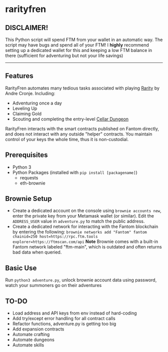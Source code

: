 # rarityfren

## DISCLAIMER!
This Python script will spend FTM from your wallet in an automatic way. The script may have bugs and spend all of your FTM! I **highly** recommend setting up a dedicated wallet for this and keeping a low FTM balance in there (sufficient for adventuring but not your life savings)

---

## Features
RarityFren automates many tedious tasks associated with playing [Rarity](https://andrecronje.medium.com/loot-rarity-d341faa4485c) by Andre Cronje. Including:
- Adventuring once a day
- Leveling Up
- Claiming Gold
- Scouting and completing the entry-level [Cellar Dungeon](https://andrecronje.medium.com/rarity-the-cellar-83a1606a0be3)

RarityFren interacts with the smart contracts published on Fantom directly, and does not interact with any outside "helper" contracts. You maintain control of your keys the whole time, thus it is non-custodial.

## Prerequisites
* Python 3
* Python Packages (installed with `pip install [packagename]`)
    - requests
    - eth-brownie

## Brownie Setup
- Create a dedicated account on the console using `brownie accounts new`, enter the private key from your Metamask wallet (or similar). Edit the `ADDRESS_USER` value in `adventure.py` to match the public address.
- Create a dedicated network for interacting with the Fantom blockchain by entering the following:
`brownie networks add "Fantom" fantom chainid=250 host=https://rpc.ftm.tools explorer=https://ftmscan.com/api`
**Note** Brownie comes with a built-in Fantom network labeled "ftm-main", which is outdated and often returns bad data when queried.

## Basic Use
Run `python3 adventure.py`, unlock brownie account data using password, watch your summoners go on their adventures

## TO-DO
- Load address and API keys from env instead of hard-coding
- Add try/except error handling for all contract calls
- Refactor functions, adventure.py is getting too big
- Add expansion contracts
- Automate crafting
- Automate dungeons
- Automate skills
